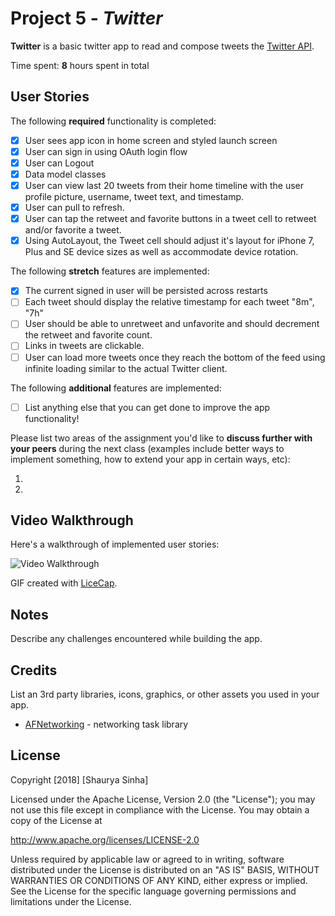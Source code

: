 # Project 5 - *Twitter*

**Twitter** is a basic twitter app to read and compose tweets the [Twitter API](https://apps.twitter.com/).

Time spent: **8** hours spent in total

## User Stories

The following **required** functionality is completed:

- [X] User sees app icon in home screen and styled launch screen
- [X] User can sign in using OAuth login flow
- [X] User can Logout
- [X] Data model classes
- [X] User can view last 20 tweets from their home timeline with the user profile picture, username, tweet text, and timestamp.
- [X] User can pull to refresh.
- [X] User can tap the retweet and favorite buttons in a tweet cell to retweet and/or favorite a tweet.
- [X] Using AutoLayout, the Tweet cell should adjust it's layout for iPhone 7, Plus and SE device sizes as well as accommodate device rotation.

The following **stretch** features are implemented:

- [X] The current signed in user will be persisted across restarts
- [ ] Each tweet should display the relative timestamp for each tweet "8m", "7h"
- [ ] User should be able to unretweet and unfavorite and should decrement the retweet and favorite count.
- [ ] Links in tweets are clickable.
- [ ] User can load more tweets once they reach the bottom of the feed using infinite loading similar to the actual Twitter client.

The following **additional** features are implemented:

- [ ] List anything else that you can get done to improve the app functionality!

Please list two areas of the assignment you'd like to **discuss further with your peers** during the next class (examples include better ways to implement something, how to extend your app in certain ways, etc):

1.
2.

## Video Walkthrough

Here's a walkthrough of implemented user stories:

<img src='https://imgur.com/9aB0kmt.gif' title='Video Walkthrough' width='' alt='Video Walkthrough' />

GIF created with [LiceCap](http://www.cockos.com/licecap/).

## Notes

Describe any challenges encountered while building the app.

## Credits

List an 3rd party libraries, icons, graphics, or other assets you used in your app.

- [AFNetworking](https://github.com/AFNetworking/AFNetworking) - networking task library

## License

Copyright [2018] [Shaurya Sinha]

Licensed under the Apache License, Version 2.0 (the "License");
you may not use this file except in compliance with the License.
You may obtain a copy of the License at

http://www.apache.org/licenses/LICENSE-2.0

Unless required by applicable law or agreed to in writing, software
distributed under the License is distributed on an "AS IS" BASIS,
WITHOUT WARRANTIES OR CONDITIONS OF ANY KIND, either express or implied.
See the License for the specific language governing permissions and
limitations under the License.
